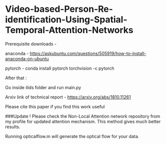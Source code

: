 # Video-based-Person-Re-identification-Using-Spatial-Temporal-Attention-Networks
Prerequisite downloads -

anaconda -  https://askubuntu.com/questions/505919/how-to-install-anaconda-on-ubuntu


pytorch -  conda install pytorch torchvision -c pytorch

After that :

Go inside ilids folder and run main.py

Arxiv link of technical report - https://arxiv.org/abs/1810.11261

Please cite this paper if you find this work useful

###Update ! 
Please check the Non-Local Attention network repository from my profile for updated attention mechanism. This method gives much better results.

Running opticalflow.m will generate the optical flow for your data.
